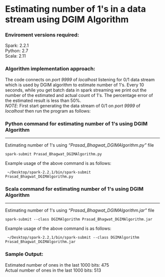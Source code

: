 Estimating number of 1's in a data stream using DGIM Algorithm
=====================================================


### Enviroment versions required:

Spark: 2.2.1  
Python: 2.7  
Scala: 2.11


### Algorithm implementation approach:

The code connects on _port 9999_ of _localhost_ listening for 0/1 data stream which is used by DGIM algorithm to estimate number of 1's. Every 10 seconds, while you get batch data in spark streaming we print out the number of the estimated and actual count of 1's. The percentage error of the estimated result is less than 50%.  
_NOTE_: First start generating the data stream of 0/1 on _port 9999_ of _localhost_ then run the program as follows:

### Python command for estimating number of 1's using DGIM Algorithm

* * *

Estimating number of 1's using _“Prasad\_Bhagwat\_DGIMAlgorithm.py”_ file

    spark-submit Prasad_Bhagwat_DGIMAlgorithm.py
    

Example usage of the above command is as follows:  

     ~/Desktop/spark-2.2.1/bin/spark-submit Prasad_Bhagwat_DGIMAlgorithm.py


### Scala command for estimating number of 1's using DGIM Algorithm

* * *

Estimating number of 1's using _“Prasad\_Bhagwat\_DGIMAlgorithm.jar”_ file

    spark-submit --class DGIMAlgorithm Prasad_Bhagwat_DGIMAlgorithm.jar
    

Example usage of the above command is as follows:

     ~/Desktop/spark-2.2.1/bin/spark-submit --class DGIMAlgorithm Prasad_Bhagwat_DGIMAlgorithm.jar


### Sample Output:

Estimated number of ones in the last 1000 bits: 475  
Actual number of ones in the last 1000 bits: 513  
